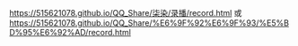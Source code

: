https://515621078.github.io/QQ_Share/柒染/录播/record.html
或
https://515621078.github.io/QQ_Share/%E6%9F%92%E6%9F%93/%E5%BD%95%E6%92%AD/record.html
